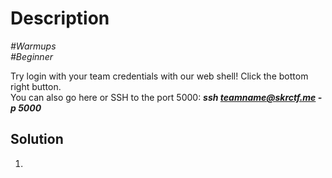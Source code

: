 # Description

_#Warmups_<br>
_#Beginner_<br>

Try login with your team credentials with our web shell! Click the bottom right button.<br>
You can also go here or SSH to the port 5000: ***ssh teamname@skrctf.me -p 5000***

## Solution

1. 
